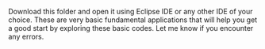 Download this folder and open it using Eclipse IDE or any other IDE of your choice.
These are very basic fundamental applications that will help you get a good start by exploring these basic codes. Let me know if you encounter any errors.
